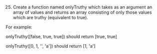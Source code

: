 25. Create a function named onlyTruthy which takes as an argument an array of values and returns an array consisting of only those values which are truthy (equivalent to true).


For example:


onlyTruthy([false, true, true]) should return [true, true]

onlyTruthy([0, 1, '', 'a']) should return [1, 'a']

